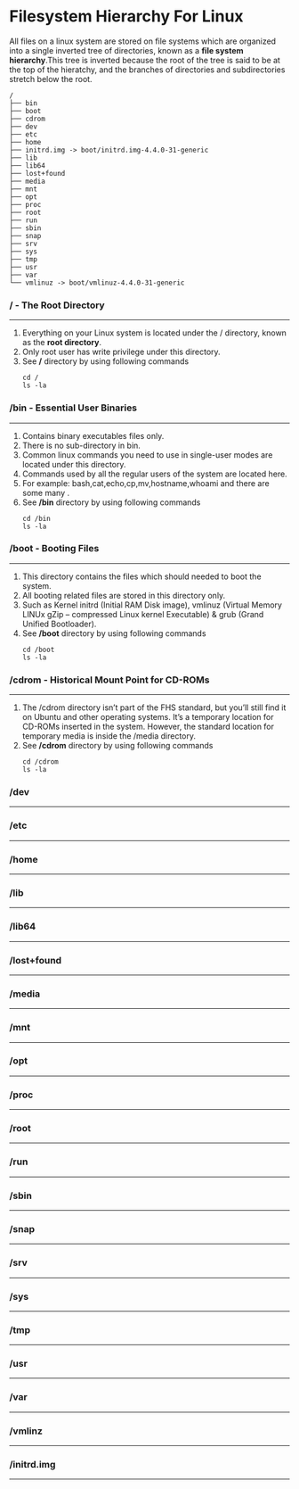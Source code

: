 # Filesystem Hierarchy For Linux
All files on a linux system are stored on file systems which are organized into a single inverted tree of directories, known as a **file system hierarchy**.This tree is inverted because the root of the tree is said to be at the top of the hieratchy, and the branches of directories and subdirectories stretch below the root.
```
/
├── bin
├── boot
├── cdrom
├── dev
├── etc
├── home
├── initrd.img -> boot/initrd.img-4.4.0-31-generic
├── lib
├── lib64
├── lost+found
├── media
├── mnt
├── opt
├── proc
├── root
├── run
├── sbin
├── snap
├── srv
├── sys
├── tmp
├── usr
├── var
└── vmlinuz -> boot/vmlinuz-4.4.0-31-generic
```
### / - The Root Directory
---
1. Everything on your Linux system is located under the / directory, known as the **root directory**.
2. Only root user has write privilege under this directory. 
3. See **/** directory by using following commands   
   ```
   cd /
   ls -la
   ```
### /bin - Essential User Binaries
---
1. Contains binary executables files only.
2. There is no sub-directory in bin.
3. Common linux commands you need to use in single-user modes are located under this directory.
4. Commands used by all the regular users of the system are located here.
5. For example: bash,cat,echo,cp,mv,hostname,whoami and there are some many .
6. See **/bin** directory by using following commands
   ```
   cd /bin
   ls -la
   ```
### /boot - Booting Files
---
1. This directory contains the files which should needed to boot the system.
2. All booting related files are stored in this directory only.
3. Such as Kernel initrd (Initial RAM Disk image), vmlinuz (Virtual Memory LINUx gZip – compressed Linux kernel Executable) & grub (Grand Unified Bootloader). 
4. See **/boot** directory by using following commands
   ```
   cd /boot
   ls -la
   ``` 
### /cdrom - Historical Mount Point for CD-ROMs
---
1. The /cdrom directory isn’t part of the FHS standard, but you’ll still find it on Ubuntu and other operating systems. It’s a temporary location for CD-ROMs inserted in the system. However, the standard location for temporary media is inside the /media directory.
2. See **/cdrom** directory by using following commands
   ```
   cd /cdrom
   ls -la
   ```
### /dev
---
### /etc
---
### /home
---
### /lib
---
### /lib64
---
### /lost+found
---
### /media
---
### /mnt
---
### /opt
---
### /proc
---
### /root
---
### /run
---
### /sbin
---
### /snap
---
### /srv
---
### /sys
---
### /tmp
---
### /usr
---
### /var
---
### /vmlinz
---
### /initrd.img
---
